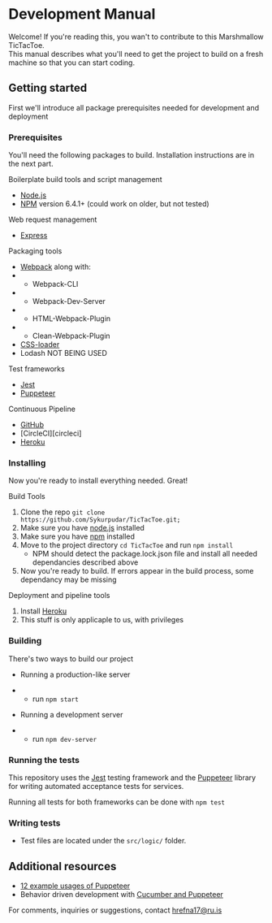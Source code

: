 # Development Manual

Welcome!
If you're reading this, you wan't to contribute to this Marshmallow TicTacToe.  
This manual describes what you'll need to get the project to build on a fresh machine so that you can start coding.  
## Getting started
First we'll introduce all package prerequisites needed for development and deployment  
### Prerequisites
You'll need the following packages to build. Installation instructions are in the next part.  

Boilerplate build tools and script management
- [Node.js][node]
- [NPM][npm] version 6.4.1+ (could work on older, but not tested)

Web request management
- [Express][express]

Packaging tools
- [Webpack][webpack] along with:
- - Webpack-CLI
- - Webpack-Dev-Server
- - HTML-Webpack-Plugin
- - Clean-Webpack-Plugin
- [CSS-loader][css-loader]
- Lodash NOT BEING USED

Test frameworks
- [Jest][jest]
- [Puppeteer][puppeteer]

Continuous Pipeline
- [GitHub][github]
- [CircleCI][circleci]
- [Heroku][heroku]


### Installing

Now you're ready to install everything needed. Great!

Build Tools

1. Clone the repo `git clone https://github.com/Sykurpudar/TicTacToe.git;`
2. Make sure you have [node.js][node] installed
3. Make sure you have [npm][npm] installed
4. Move to the project directory `cd TicTacToe` and run `npm install`
   - NPM should detect the package.lock.json file and install all needed dependancies described above
5. Now you're ready to build. If errors appear in the build process, some dependancy may be missing

Deployment and pipeline tools
1. Install [Heroku][heroku]
2. This stuff is only applicaple to us, with privileges


### Building

There's two ways to build our project

- Running a production-like server
- - run `npm start`

- Running a development server
- - run `npm dev-server`


### Running the tests
This repository uses the [Jest][jest] testing framework and the [Puppeteer][puppeteer] library for writing automated acceptance tests for services.

Running all tests for both frameworks can be done with `npm test`

### Writing tests
- Test files are located under the `src/logic/` folder.

## Additional resources
- [12 example usages of Puppeteer][12examples]
- Behavior driven development with [Cucumber and Puppeteer][cucumber]

For comments, inquiries or suggestions, contact hrefna17@ru.is

[12examples]: https://www.aymen-loukil.com/en/blog-en/google-puppeteer-tutorial-with-examples/
[cucumber]: https://www.aymen-loukil.com/en/blog-en/google-puppeteer-tutorial-with-examples/
[jest]: https://jestjs.io/
[npm]: https://www.npmjs.com/
[puppeteer]: https://github.com/GoogleChrome/puppeteer
[heroku]: https://www.heroku.com/
[github]: https://www.github.com/
[node]: https://www.nodejs.org/
[express]: https://expressjs.com/
[webpack]: https://webpack.js.org/
[css-loader]: https://github.com/webpack-contrib/css-loader 


